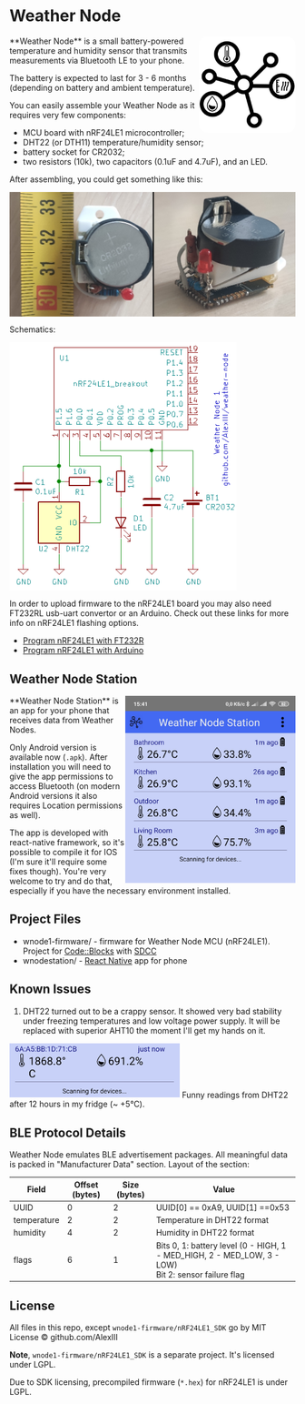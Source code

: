 # Weather Node

<img style="border-radius: 15px;" width="170" align="right" src="img/wns-icon.png" />
**Weather Node** is a small battery-powered temperature and humidity sensor that transmits measurements via Bluetooth LE to your phone.

The battery is expected to last for 3 - 6 months (depending on battery and ambient temperature).

You can easily assemble your Weather Node as it requires very few components:
- MCU board with nRF24LE1 microcontroller;
- DHT22 (or DTH11) temperature/humidity sensor;
- battery socket for CR2032;
- two resistors (10k), two capacitors (0.1uF and 4.7uF), and an LED.

After assembling, you could get something like this: 

<img width="600" align="center" src="img/wnode1-photo.jpg" />

Schematics:

<img width="400" align="center" src="img/wn1-schematic.png" />

In order to upload firmware to the nRF24LE1 board you may also need FT232RL usb-uart convertor or an Arduino. Check out these links for more info on nRF24LE1 flashing options.

- [Program nRF24LE1 with FT232R](https://github.com/jdelfes/nrf24le1_flasher)
- [Program nRF24LE1 with Arduino](https://github.com/DeanCording/nRF24LE1_Programmer)

## Weather Node Station
<img width="300" align="right" src="img/wns-screen.png" />
**Weather Node Station** is an app for your phone that receives data from Weather Nodes.

Only Android version is available now (`.apk`). After installation you will need to give the app permissions to access Bluetooth (on modern Android versions it also requires Location permissions as well). 

The app is developed with react-native framework, so it's possible to compile it for IOS (I'm sure it'll require some fixes though). You're very welcome to try and do that, especially if you have the necessary environment installed.

## Project Files

- wnode1-firmware/ - firmware for Weather Node MCU (nRF24LE1). Project for [Code::Blocks](http://www.codeblocks.org/) with [SDCC](http://sdcc.sourceforge.net/)
- wnodestation/ - [React Native](reactnative.dev) app for phone

## Known Issues

1. DHT22 turned out to be a crappy sensor. It showed very bad stability under freezing temperatures and low voltage power supply. It will be replaced with superior AHT10 the moment I'll get my hands on it.
<img width="300" src="img/mad-DHT22.png" />
Funny readings from DHT22 after 12 hours in my fridge (~ +5°C).

## BLE Protocol Details

Weather Node emulates BLE advertisement packages. All meaningful data is packed in "Manufacturer Data" section. Layout of the section:

| Field       | Offset (bytes) | Size (bytes) | Value                                                        |
| ----------- | -------------- | ------------ | ------------------------------------------------------------ |
| UUID        | 0              | 2            | UUID[0] == 0xA9, UUID[1] ==0x53                              |
| temperature | 2              | 2            | Temperature in DHT22 format                                  |
| humidity    | 4              | 2            | Humidity in DHT22 format                                     |
| flags       | 6              | 1            | Bits 0, 1: battery level (0 - HIGH, 1 - MED_HIGH, 2 - MED_LOW, 3 - LOW) <br />Bit 2: sensor failure flag |

## License

All files in this repo, except `wnode1-firmware/nRF24LE1_SDK`  go by MIT License © github.com/AlexIII

**Note**, `wnode1-firmware/nRF24LE1_SDK` is a separate project. It's licensed under LGPL.

Due to SDK licensing, precompiled firmware (`*.hex`) for nRF24LE1 is under LGPL.

